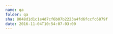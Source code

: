 ```yaml
---
name: qa
folder: qa
sha: 8048d1d1c1e4d7cf6b07b2223a4fd6fccfc6879f
date: 2016-11-04T10:54:07-03:00
---
```

